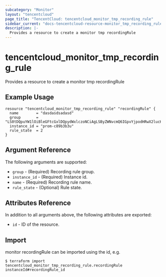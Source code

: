 ```yaml
---
subcategory: "Monitor"
layout: "tencentcloud"
page_title: "TencentCloud: tencentcloud_monitor_tmp_recording_rule"
sidebar_current: "docs-tencentcloud-resource-monitor_tmp_recording_rule"
description: |-
  Provides a resource to create a monitor tmp recordingRule
---
```


# tencentcloud_monitor_tmp_recording_rule

Provides a resource to create a monitor tmp recordingRule

## Example Usage

```hcl
resource "tencentcloud_monitor_tmp_recording_rule" "recordingRule" {
  name        = "dasdasdsadasd"
  group       = "LS0tDQpuYW1lOiBleGFtcGxlDQpydWxlczoNCiAgLSByZWNvcmQ6IGpvYjpodHRwX2lucHJvZ3Jlc3NfcmVxdWVzdHM6c3VtDQogICAgZXhwcjogc3VtIGJ5IChqb2IpIChodHRwX2lucHJvZ3Jlc3NfcmVxdWVzdHMp"
  instance_id = "prom-c89b3b3u"
  rule_state  = 2
}
```

## Argument Reference

The following arguments are supported:

* `group` - (Required) Recording rule group.
* `instance_id` - (Required) Instance id.
* `name` - (Required) Recording rule name.
* `rule_state` - (Optional) Rule state.

## Attributes Reference

In addition to all arguments above, the following attributes are exported:

* `id` - ID of the resource.



## Import

monitor recordingRule can be imported using the id, e.g.
```
$ terraform import tencentcloud_monitor_tmp_recording_rule.recordingRule instanceId#recordingRule_id
```

